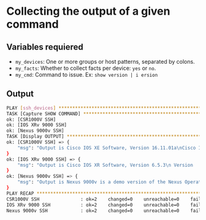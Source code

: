 # Collecting the output of a given command

## Variables requiered

- `my_devices`: One or more groups or host patterns, separated by colons. 
- `my_facts`: Whether to collect facts per device: `yes` or `no`.
- `my_cmd`: Command to issue. Ex: `show version | i ersion`

## Output

```bash
PLAY [ssh_devices] *************************************************************
TASK [Capture SHOW COMMAND] ****************************************************
ok: [CSR1000V SSH]
ok: [IOS XRv 9000 SSH]
ok: [Nexus 9000v SSH]
TASK [Display OUTPUT] **********************************************************
ok: [CSR1000V SSH] => {
    "msg": "Output is Cisco IOS XE Software, Version 16.11.01a\nCisco IOS Software [Gibraltar], Virtual XE Software (X86_64_LINUX_IOSD-UNIVERSALK9-M), Version 16.11.1a, RELEASE SOFTWARE (fc1)\nlicensed under the GNU General Public License (\"GPL\") Version 2.0.  The\nsoftware code licensed under GPL Version 2.0 is free software that comes\nGPL code under the terms of GPL Version 2.0.  For more details, see the"
}
ok: [IOS XRv 9000 SSH] => {
    "msg": "Output is Cisco IOS XR Software, Version 6.5.3\n Version      : 6.5.3"
}
ok: [Nexus 9000v SSH] => {
    "msg": "Output is Nexus 9000v is a demo version of the Nexus Operating System\n  BIOS: version \n  NXOS: version 9.2(1)\n  System version:"
}
PLAY RECAP *********************************************************************
CSR1000V SSH               : ok=2    changed=0    unreachable=0    failed=0    skipped=0    rescued=0    ignored=0   
IOS XRv 9000 SSH           : ok=2    changed=0    unreachable=0    failed=0    skipped=0    rescued=0    ignored=0   
Nexus 9000v SSH            : ok=2    changed=0    unreachable=0    failed=0    skipped=0    rescued=0    ignored=0   
```

